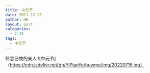 ```yaml
---
title: 中元节
date: 2011-12-21
author: HB
layout: post
categories:
  - 7.15
tags:
  - 中元节
---
```

怀念已故的亲人
![中元节]（https://cdn.jsdelivr.net/gh/YiPianYe/huwme/img/20220715.jpg）
